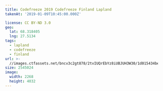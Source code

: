 ```yaml
---
title: Codefreeze 2019 Codefreeze Finland Lapland
takenAt: '2019-01-09T10:45:00.000Z'

license: CC BY-ND 3.0
geo:
  lat: 68.318405
  lng: 27.5134
tags:
  - lapland
  - codefreeze
  - finland
url: >-
  //images.ctfassets.net/bncv3c2gt878/2tvIUQrEbYz8iUBJUH3W30/1d015434be8d21547dec6a0f9738f407/codefreeze-2019-codefreeze-finland-lapland_45822739255_o
size: 2545024
image:
  width: 2268
  height: 4032
---
```

